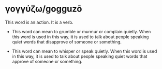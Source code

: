# γογγύζω/gogguzō 
This word is an action. It is a verb.

* This word can mean to grumble or murmur or complain quietly. When this word is used in this way, it is used to talk about people speaking quiet words that disapprove of someone or something.


* This word can mean to whisper or speak quietly. When this word is used in this way, it is used to talk about people speaking quiet words that approve of someone or something.
